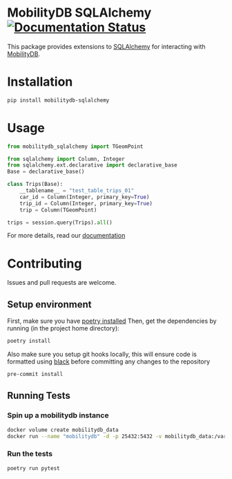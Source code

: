 MobilityDB SQLAlchemy [![Documentation Status](https://readthedocs.org/projects/mobilitydb_sqlalchemy/badge/?version=latest)](https://chaitan94-demo.readthedocs.io/en/latest/?badge=latest)
====
This package provides extensions to [SQLAlchemy](http://sqlalchemy.org/) for interacting with [MobilityDB](https://github.com/ULB-CoDE-WIT/MobilityDB).

# Installation
```sh
pip install mobilitydb-sqlalchemy
```

# Usage

```py
from mobilitydb_sqlalchemy import TGeomPoint

from sqlalchemy import Column, Integer
from sqlalchemy.ext.declarative import declarative_base
Base = declarative_base()

class Trips(Base):
    __tablename__ = "test_table_trips_01"
    car_id = Column(Integer, primary_key=True)
    trip_id = Column(Integer, primary_key=True)
    trip = Column(TGeomPoint)

trips = session.query(Trips).all()
```

For more details, read our [documentation](https://mobilitydb-sqlalchemy.readthedocs.io/en/latest/)

# Contributing
Issues and pull requests are welcome.

## Setup environment
First, make sure you have [poetry installed](https://python-poetry.org/docs/#installation)
Then, get the dependencies by running (in the project home directory):
```sh
poetry install
```
Also make sure you setup git hooks locally, this will ensure code is formatted using [black](https://github.com/psf/black) before committing any changes to the repository
```sh
pre-commit install
```

## Running Tests

### Spin up a mobilitydb instance
```sh
docker volume create mobilitydb_data
docker run --name "mobilitydb" -d -p 25432:5432 -v mobilitydb_data:/var/lib/postgresql codewit/mobilitydb
```

### Run the tests
```sh
poetry run pytest
```
